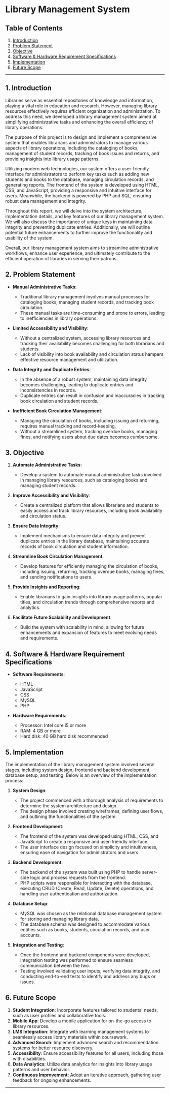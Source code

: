 # Library Management System

## Table of Contents
1. [Introduction](#introduction)
2. [Problem Statement](#problem-statement)
3. [Objective](#objective)
4. [Software & Hardware Requirement Specifications](#software--hardware-requirement-specifications)
5. [Implementation](#implementation)
6. [Future Scope](#future-scope)

---

## 1. Introduction <a name="introduction"></a>

Libraries serve as essential repositories of knowledge and information, playing a vital role in education and research. However, managing library resources effectively requires efficient organization and administration. To address this need, we developed a library management system aimed at simplifying administrative tasks and enhancing the overall efficiency of library operations.

The purpose of this project is to design and implement a comprehensive system that enables librarians and administrators to manage various aspects of library operations, including the cataloging of books, management of student records, tracking of book issues and returns, and providing insights into library usage patterns.

Utilizing modern web technologies, our system offers a user-friendly interface for administrators to perform key tasks such as adding new students and books to the database, managing circulation records, and generating reports. The frontend of the system is developed using HTML, CSS, and JavaScript, providing a responsive and intuitive interface for users. Meanwhile, the backend is powered by PHP and SQL, ensuring robust data management and integrity.

Throughout this report, we will delve into the system architecture, implementation details, and key features of our library management system. We will also discuss the importance of unique keys in maintaining data integrity and preventing duplicate entries. Additionally, we will outline potential future enhancements to further improve the functionality and usability of the system.

Overall, our library management system aims to streamline administrative workflows, enhance user experience, and ultimately contribute to the efficient operation of libraries in serving their patrons.

## 2. Problem Statement <a name="problem-statement"></a>

- **Manual Administrative Tasks**:
  - Traditional library management involves manual processes for cataloging books, managing student records, and tracking book circulation.
  - These manual tasks are time-consuming and prone to errors, leading to inefficiencies in library operations.

- **Limited Accessibility and Visibility**:
  - Without a centralized system, accessing library resources and tracking their availability becomes challenging for both librarians and students.
  - Lack of visibility into book availability and circulation status hampers effective resource management and utilization.

- **Data Integrity and Duplicate Entries**:
  - In the absence of a robust system, maintaining data integrity becomes challenging, leading to duplicate entries and inconsistencies in records.
  - Duplicate entries can result in confusion and inaccuracies in tracking book circulation and student records.

- **Inefficient Book Circulation Management**:
  - Managing the circulation of books, including issuing and returning, requires manual tracking and record-keeping.
  - Without a streamlined system, tracking overdue books, managing fines, and notifying users about due dates becomes cumbersome.

## 3. Objective <a name="objective"></a>

1. **Automate Administrative Tasks**:
   - Develop a system to automate manual administrative tasks involved in managing library resources, such as cataloging books and managing student records.

2. **Improve Accessibility and Visibility**:
   - Create a centralized platform that allows librarians and students to easily access and track library resources, including book availability and circulation status.

3. **Ensure Data Integrity**:
   - Implement mechanisms to ensure data integrity and prevent duplicate entries in the library database, maintaining accurate records of book circulation and student information.

4. **Streamline Book Circulation Management**:
   - Develop features for efficiently managing the circulation of books, including issuing, returning, tracking overdue books, managing fines, and sending notifications to users.

5. **Provide Insights and Reporting**:
   - Enable librarians to gain insights into library usage patterns, popular titles, and circulation trends through comprehensive reports and analytics.

6. **Facilitate Future Scalability and Development**:
   - Build the system with scalability in mind, allowing for future enhancements and expansion of features to meet evolving needs and requirements.

## 4. Software & Hardware Requirement Specifications <a name="software--hardware-requirement-specifications"></a>

- **Software Requirements**:
  - HTML
  - JavaScript
  - CSS
  - MySQL
  - PHP

- **Hardware Requirements**:
  - Processor: Intel core i5 or more
  - RAM: 4 GB or more
  - Hard disk: 40 GB hard disk recommended

## 5. Implementation <a name="implementation"></a>

The implementation of the library management system involved several stages, including system design, frontend and backend development, database setup, and testing. Below is an overview of the implementation process:

1. **System Design**:
   - The project commenced with a thorough analysis of requirements to determine the system architecture and design.
   - The design phase involved creating wireframes, defining user flows, and outlining the functionalities of the system.

2. **Frontend Development**:
   - The frontend of the system was developed using HTML, CSS, and JavaScript to create a responsive and user-friendly interface.
   - The user interface design focused on simplicity and intuitiveness, ensuring ease of navigation for administrators and users.

3. **Backend Development**:
   - The backend of the system was built using PHP to handle server-side logic and process requests from the frontend.
   - PHP scripts were responsible for interacting with the database, executing CRUD (Create, Read, Update, Delete) operations, and handling user authentication and authorization.

4. **Database Setup**:
   - MySQL was chosen as the relational database management system for storing and managing library data.
   - The database schema was designed to accommodate various entities such as books, students, circulation records, and user accounts.

5. **Integration and Testing**:
   - Once the frontend and backend components were developed, integration testing was performed to ensure seamless communication between the two.
   - Testing involved validating user inputs, verifying data integrity, and conducting end-to-end tests to identify and address any bugs or issues.

## 6. Future Scope <a name="future-scope"></a>

1. **Student Integration**: Incorporate features tailored to students' needs, such as user profiles and collaborative tools.
2. **Mobile App**: Develop a mobile application for on-the-go access to library resources.
3. **LMS Integration**: Integrate with learning management systems to seamlessly access library materials within coursework.
4. **Advanced Search**: Implement advanced search and recommendation systems for better resource discovery.
5. **Accessibility**: Ensure accessibility features for all users, including those with disabilities.
6. **Data Analytics**: Utilize data analytics for insights into library usage patterns and user behavior.
7. **Continuous Improvement**: Adopt an iterative approach, gathering user feedback for ongoing enhancements.

---
